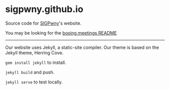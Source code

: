 sigpwny.github.io
============

Source code for [SIGPwny](//sigpwny.github.io)'s website.

You may be looking for the [boxing meetings README](https://github.com/sigpwny/sigpwny.github.io/tree/master/_meetings#boxing-meetings)

---

Our website uses Jekyll, a static-site compiler. Our theme is based on the Jekyll theme, Herring Cove.

`gem install jekyll` to install.

`jekyll build` and push.

`jekyll serve` to test locally.

